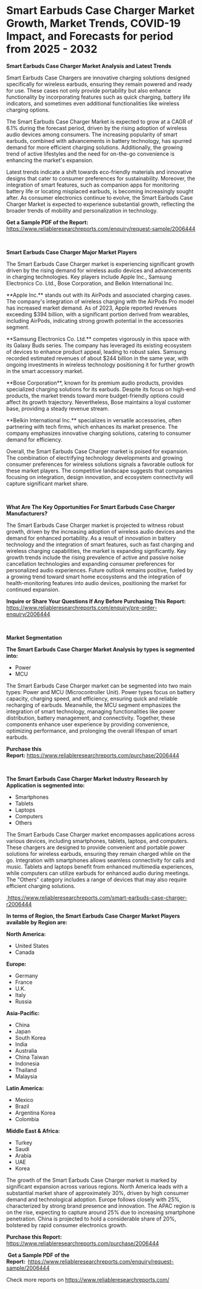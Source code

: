 <p><h1>Smart Earbuds Case Charger Market Growth, Market Trends, COVID-19 Impact, and Forecasts for period from 2025 - 2032</h1></p><p><strong>Smart Earbuds Case Charger Market Analysis and Latest Trends</strong></p>
<p><p>Smart Earbuds Case Chargers are innovative charging solutions designed specifically for wireless earbuds, ensuring they remain powered and ready for use. These cases not only provide portability but also enhance functionality by incorporating features such as quick charging, battery life indicators, and sometimes even additional functionalities like wireless charging options. </p><p>The Smart Earbuds Case Charger Market is expected to grow at a CAGR of 6.1% during the forecast period, driven by the rising adoption of wireless audio devices among consumers. The increasing popularity of smart earbuds, combined with advancements in battery technology, has spurred demand for more efficient charging solutions. Additionally, the growing trend of active lifestyles and the need for on-the-go convenience is enhancing the market's expansion.</p><p>Latest trends indicate a shift towards eco-friendly materials and innovative designs that cater to consumer preferences for sustainability. Moreover, the integration of smart features, such as companion apps for monitoring battery life or locating misplaced earbuds, is becoming increasingly sought after. As consumer electronics continue to evolve, the Smart Earbuds Case Charger Market is expected to experience substantial growth, reflecting the broader trends of mobility and personalization in technology.</p></p>
<p><strong>Get a Sample PDF of the Report:&nbsp;</strong> <a href="https://www.reliableresearchreports.com/enquiry/request-sample/2006444?utm_campaign=2331&utm_medium=2&utm_source=Github&utm_content=ia&utm_term=10022025&utm_id=smart-earbuds-case-charger">https://www.reliableresearchreports.com/enquiry/request-sample/2006444</a></p>
<p>&nbsp;</p>
<p><strong>Smart Earbuds Case Charger Major Market Players</strong></p>
<p><p>The Smart Earbuds Case Charger market is experiencing significant growth driven by the rising demand for wireless audio devices and advancements in charging technologies. Key players include Apple Inc., Samsung Electronics Co. Ltd., Bose Corporation, and Belkin International Inc.</p><p>**Apple Inc.** stands out with its AirPods and associated charging cases. The company's integration of wireless charging with the AirPods Pro model has increased market demand. As of 2023, Apple reported revenues exceeding $394 billion, with a significant portion derived from wearables, including AirPods, indicating strong growth potential in the accessories segment.</p><p>**Samsung Electronics Co. Ltd.** competes vigorously in this space with its Galaxy Buds series. The company has leveraged its existing ecosystem of devices to enhance product appeal, leading to robust sales. Samsung recorded estimated revenues of about $244 billion in the same year, with ongoing investments in wireless technology positioning it for further growth in the smart accessory market.</p><p>**Bose Corporation**, known for its premium audio products, provides specialized charging solutions for its earbuds. Despite its focus on high-end products, the market trends toward more budget-friendly options could affect its growth trajectory. Nevertheless, Bose maintains a loyal customer base, providing a steady revenue stream.</p><p>**Belkin International Inc.** specializes in versatile accessories, often partnering with tech firms, which enhances its market presence. The company emphasizes innovative charging solutions, catering to consumer demand for efficiency.</p><p>Overall, the Smart Earbuds Case Charger market is poised for expansion. The combination of electrifying technology developments and growing consumer preferences for wireless solutions signals a favorable outlook for these market players. The competitive landscape suggests that companies focusing on integration, design innovation, and ecosystem connectivity will capture significant market share.</p></p>
<p>&nbsp;</p>
<p><strong>What Are The Key Opportunities For Smart Earbuds Case Charger Manufacturers?</strong></p>
<p><p>The Smart Earbuds Case Charger market is projected to witness robust growth, driven by the increasing adoption of wireless audio devices and the demand for enhanced portability. As a result of innovation in battery technology and the integration of smart features, such as fast charging and wireless charging capabilities, the market is expanding significantly. Key growth trends include the rising prevalence of active and passive noise cancellation technologies and expanding consumer preferences for personalized audio experiences. Future outlook remains positive, fueled by a growing trend toward smart home ecosystems and the integration of health-monitoring features into audio devices, positioning the market for continued expansion.</p></p>
<p><strong>Inquire or Share Your Questions If Any Before Purchasing This Report:</strong> <a href="https://www.reliableresearchreports.com/enquiry/pre-order-enquiry/2006444?utm_campaign=2331&utm_medium=2&utm_source=Github&utm_content=ia&utm_term=10022025&utm_id=smart-earbuds-case-charger">https://www.reliableresearchreports.com/enquiry/pre-order-enquiry/2006444</a></p>
<p>&nbsp;</p>
<p><strong>Market Segmentation</strong></p>
<p><strong>The Smart Earbuds Case Charger Market Analysis by types is segmented into:</strong></p>
<p><ul><li>Power</li><li>MCU</li></ul></p>
<p><p>The Smart Earbuds Case Charger market can be segmented into two main types: Power and MCU (Microcontroller Unit). Power types focus on battery capacity, charging speed, and efficiency, ensuring quick and reliable recharging of earbuds. Meanwhile, the MCU segment emphasizes the integration of smart technology, managing functionalities like power distribution, battery management, and connectivity. Together, these components enhance user experience by providing convenience, optimizing performance, and prolonging the overall lifespan of smart earbuds.</p></p>
<p><strong>Purchase this Report:&nbsp;</strong><a href="https://www.reliableresearchreports.com/purchase/2006444?utm_campaign=2331&utm_medium=2&utm_source=Github&utm_content=ia&utm_term=10022025&utm_id=smart-earbuds-case-charger">https://www.reliableresearchreports.com/purchase/2006444</a></p>
<p>&nbsp;</p>
<p><strong>The Smart Earbuds Case Charger Market Industry Research by Application is segmented into:</strong></p>
<p><ul><li>Smartphones</li><li>Tablets</li><li>Laptops</li><li>Computers</li><li>Others</li></ul></p>
<p><p>The Smart Earbuds Case Charger market encompasses applications across various devices, including smartphones, tablets, laptops, and computers. These chargers are designed to provide convenient and portable power solutions for wireless earbuds, ensuring they remain charged while on the go. Integration with smartphones allows seamless connectivity for calls and music. Tablets and laptops benefit from enhanced multimedia experiences, while computers can utilize earbuds for enhanced audio during meetings. The "Others" category includes a range of devices that may also require efficient charging solutions.</p></p>
<p><a href="https://www.reliableresearchreports.com/smart-earbuds-case-charger-r2006444?utm_campaign=2331&utm_medium=2&utm_source=Github&utm_content=ia&utm_term=10022025&utm_id=smart-earbuds-case-charger">&nbsp;https://www.reliableresearchreports.com/smart-earbuds-case-charger-r2006444</a></p>
<p><strong>In terms of Region, the Smart Earbuds Case Charger Market Players available by Region are:</strong></p>
<p>
    <p> <strong> North America: </strong>
        <ul>
            <li>United States</li>
            <li>Canada</li>
        </ul>
        </p> 
    <p> <strong> Europe: </strong>
        <ul>
            <li>Germany</li>
            <li>France</li>
            <li>U.K.</li>
            <li>Italy</li>
            <li>Russia</li>
        </ul>
        </p> 
    <p> <strong> Asia-Pacific: </strong>
        <ul>
            <li>China</li>
            <li>Japan</li>
            <li>South Korea</li>
            <li>India</li>
            <li>Australia</li>
            <li>China Taiwan</li>
            <li>Indonesia</li>
            <li>Thailand</li>
            <li>Malaysia</li>
        </ul>
        </p> 
    <p> <strong> Latin America: </strong>
        <ul>
            <li>Mexico</li>
            <li>Brazil</li>
            <li>Argentina Korea</li>
            <li>Colombia</li>
        </ul>
        </p> 
    <p> <strong> Middle East & Africa: </strong>
        <ul>
            <li>Turkey</li>
            <li>Saudi</li>
            <li>Arabia</li>
            <li>UAE</li>
            <li>Korea</li>
        </ul>
    </p>
    </p>
<p><p>The growth of the Smart Earbuds Case Charger market is marked by significant expansion across various regions. North America leads with a substantial market share of approximately 30%, driven by high consumer demand and technological adoption. Europe follows closely with 25%, characterized by strong brand presence and innovation. The APAC region is on the rise, expecting to capture around 25% due to increasing smartphone penetration. China is projected to hold a considerable share of 20%, bolstered by rapid consumer electronics growth.</p></p>
<p><strong>Purchase this Report: </strong><a href="https://www.reliableresearchreports.com/purchase/2006444?utm_campaign=2331&utm_medium=2&utm_source=Github&utm_content=ia&utm_term=10022025&utm_id=smart-earbuds-case-charger">https://www.reliableresearchreports.com/purchase/2006444</a></p>
<p>&nbsp;<strong>Get a Sample PDF of the Report:&nbsp;&nbsp;</strong><a href="https://www.reliableresearchreports.com/enquiry/request-sample/2006444?utm_campaign=2331&utm_medium=2&utm_source=Github&utm_content=ia&utm_term=10022025&utm_id=smart-earbuds-case-charger">https://www.reliableresearchreports.com/enquiry/request-sample/2006444</a></p>
<p><strong></strong></p>
<p>Check more reports on <a href="https://www.reliableresearchreports.com/?utm_campaign=2331&utm_medium=2&utm_source=Github&utm_content=ia&utm_term=10022025&utm_id=smart-earbuds-case-charger">https://www.reliableresearchreports.com/</a></p>